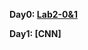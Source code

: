 **Day0: [Lab2-0&1](https://colab.research.google.com/drive/1mGCQe-dGidYaLxXZbQ92RaxkI2WfiWKv?usp=sharing)**   


**Day1: [CNN]**  
